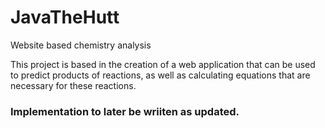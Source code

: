 # JavaTheHutt
Website based chemistry analysis

This project is based in the creation of a web application that can be used to predict products of reactions, as well as calculating equations that are necessary for these reactions.

### Implementation to later be wriiten as updated.
